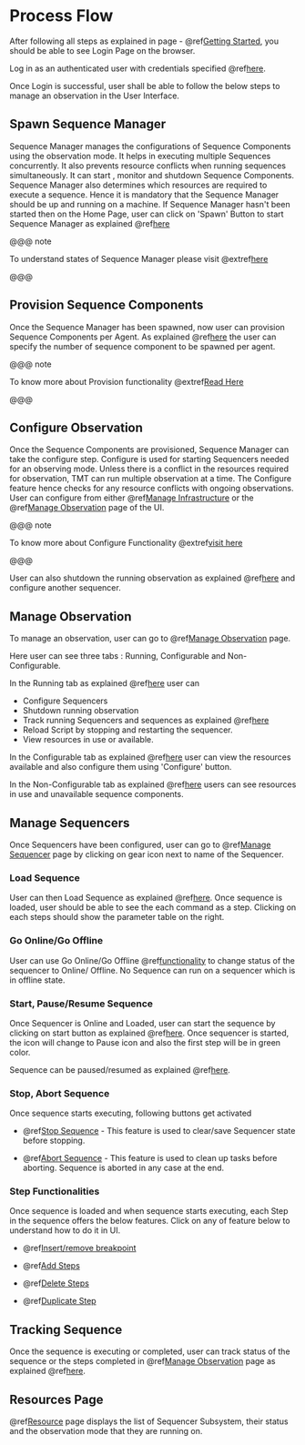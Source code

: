 # Process Flow

After following all steps as explained in page - @ref[Getting Started](./Getting-started.md), you should be able to see Login Page on the browser.

Log in as an authenticated user with credentials specified @ref[here](./Login_HomePage.md#authorisation).

Once Login is successful, user shall be able to follow the below steps to manage an observation in the User Interface.

## Spawn Sequence Manager

Sequence Manager manages the configurations of Sequence Components using the observation mode. It helps in executing multiple Sequences concurrently. It also prevents resource conflicts when running sequences simultaneously. It can start , monitor and shutdown Sequence Components. Sequence Manager also determines which resources are required to execute a sequence. Hence it is mandatory that the Sequence Manager should be up and running on a machine. If Sequence Manager hasn't been started then on the Home Page, user can click on 'Spawn' Button to start Sequence Manager as explained @ref[here](./Login_HomePage.md#spawn-shutdown-the-sequence-manager)

@@@ note

To understand states of Sequence Manager please visit @extref[here](esw:////technical/sequence-manager-tech.html#sequence-manager-states)

@@@

## Provision Sequence Components

Once the Sequence Manager has been spawned, now user can provision Sequence Components per Agent. As explained @ref[here](./ManageInfrastructure.md#provision) the user can specify the number of sequence component to be spawned per agent.

@@@ note

To know more about Provision functionality @extref[Read Here](esw:technical/sequence-manager-tech.html#provision-sequence-components)

@@@

## Configure Observation

Once the Sequence Components are provisioned, Sequence Manager can take the configure step. Configure is used for starting Sequencers needed for an observing mode. Unless there is a conflict in the resources required for observation, TMT can run multiple observation at a time. The Configure feature  hence checks for any resource conflicts with ongoing observations.
User can configure from either @ref[Manage Infrastructure](./ManageInfrastructure.md#configure) or the @ref[Manage Observation](./ManageObservation.md#configurable) page of the UI.

@@@ note

To know more about Configure Functionality @extref[visit here](esw:technical/sequence-manager-tech.html#configuring-sequencers-for-an-observing-mode)

@@@

User can also shutdown the running observation as explained @ref[here](./ManageObservation.md#shutdown-sequencer) and configure another sequencer.

## Manage Observation

To manage an observation, user can go to @ref[Manage Observation](./ManageObservation.md) page.

Here user can see three tabs : Running, Configurable and Non-Configurable.

In the Running tab as explained @ref[here](./ManageObservation.md#running) user can

* Configure Sequencers
* Shutdown running observation
* Track running Sequencers and sequences as explained @ref[here](./ManageObservation.md#tracking-sequence)
* Reload Script by stopping and restarting the sequencer.
* View resources in use or available.

In the Configurable tab as explained @ref[here](./ManageObservation.md#configurable) user can view the resources available and also configure them using 'Configure' button.

In the Non-Configurable tab as explained @ref[here](./ManageObservation.md#non-configurable) users can see resources in use and unavailable sequence components.

## Manage Sequencers

Once Sequencers have been configured, user can go to @ref[Manage Sequencer](./ManageSequencer.md) page by clicking on gear icon next to name of the Sequencer.

### Load Sequence

User can then Load Sequence as explained @ref[here](./ManageSequencer.md#loading-a-sequence). Once sequence is loaded, user should be able to see the each command as a step. Clicking on each steps should show the parameter table on the right.

### Go Online/Go Offline

User can use Go Online/Go Offline @ref[functionality](./ManageSequencer.md#go-offline-go-online) to change status of the sequencer to Online/ Offline. No Sequence can run on a sequencer which is in offline state.

### Start, Pause/Resume Sequence

Once Sequencer is Online and Loaded, user can start the sequence by clicking on start button as explained @ref[here](./ManageSequencer.md#starting-a-sequence). Once sequencer is started, the icon will change to Pause icon and also the first step will be in green color.

Sequence can be paused/resumed as explained @ref[here](./ManageSequencer.md#pause-and-resume-sequence).

### Stop, Abort Sequence

Once sequence starts executing, following buttons get activated

* @ref[Stop Sequence](./ManageSequencer.md#stop-sequence) - This feature is used to clear/save Sequencer state before stopping.

* @ref[Abort Sequence](./ManageSequencer.md#abort-sequence) - This feature is used to clean up tasks before aborting. Sequence is aborted in any case at the end.  

### Step Functionalities

 Once sequence is loaded and when sequence starts executing, each Step in the sequence offers the below features. Click on any of feature below to understand how to do it in UI.

* @ref[Insert/remove breakpoint](./ManageSequencer.md#insert-and-remove-breakpoint)

* @ref[Add Steps](./ManageSequencer.md#add-step)

* @ref[Delete Steps](./ManageSequencer.md#delete-step)

* @ref[Duplicate Step](./ManageSequencer.md#duplicate-step)

## Tracking Sequence

Once the sequence is executing or completed, user can track status of the sequence or the steps completed in  @ref[Manage Observation](./ManageObservation.md) page as explained @ref[here](./ManageObservation.md#tracking-sequence).

## Resources Page

@ref[Resource](./Resources.md) page displays the list of Sequencer Subsystem, their status and the  observation mode that they are running on.  
